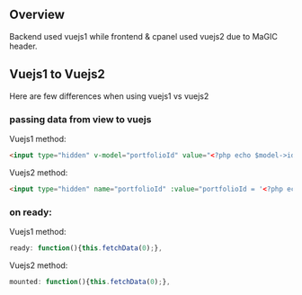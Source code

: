 ## Overview
Backend used vuejs1 while frontend & cpanel used vuejs2 due to MaGIC header.

## Vuejs1 to Vuejs2
Here are few differences when using vuejs1 vs vuejs2

### passing data from view to vuejs
Vuejs1 method:
```html
<input type="hidden" v-model="portfolioId" value="<?php echo $model->id ?>" />
```

Vuejs2 method:
```html
<input type="hidden" name="portfolioId" :value="portfolioId = '<?php echo $model->id ?>'" />
```

### on ready:
Vuejs1 method:

```js
ready: function(){this.fetchData(0);},
```

Vuejs2 method:

```js
mounted: function(){this.fetchData(0);},
```